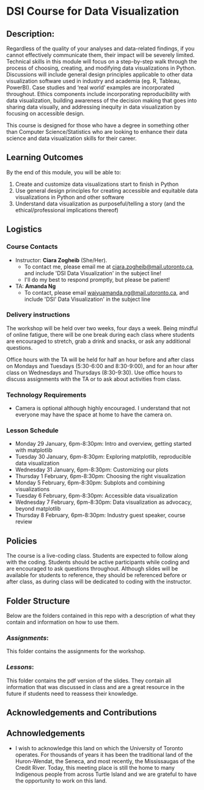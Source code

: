 # DSI Course for Data Visualization

## Description:
Regardless of the quality of your analyses and data-related findings, if you cannot effectively communicate them, their impact will be severely limited. Technical skills in this module will focus on a step-by-step walk through the process of choosing, creating, and modifying data visualizations in Python. Discussions will include general design principles applicable to other data visualization software used in industry and academia (eg. R, Tableau, PowerBI). Case studies and ‘real world’ examples are incorporated throughout. Ethics components include incorporating reproducibility with data visualization, building awareness of the decision making that goes into sharing data visually, and addressing inequity in data visualization by focusing on accessible design.

This course is designed for those who have a degree in something other than Computer Science/Statistics who are looking to enhance their data science and data visualization skills for their career.

## Learning Outcomes
By the end of this module, you will be able to: 
1.	Create and customize data visualizations start to finish in Python
2.	Use general design principles for creating accessible and equitable data visualizations in Python and other software
3.	Understand data visualization as purposeful/telling a story (and the ethical/professional implications thereof)

## Logistics

### Course Contacts
* Instructor: **Ciara Zogheib** (She/Her).
  * To contact me, please email me at ciara.zogheib@mail.utoronto.ca, and include 'DSI Data Visualization' in the subject line!
  * I'll do my best to respond promptly, but please be patient!
* TA: **Amanda Ng**
  * To contact, please email waiyuamanda.ng@mail.utoronto.ca, and include 'DSI' Data Visualization' in the subject line

### Delivery instructions
The workshop will be held over two weeks, four days a week.  Being mindful of online fatigue, there will be one break during each class where students are encouraged to stretch, grab a drink and snacks, or ask any additional questions.

Office hours with the TA will be held for half an hour before and after class on Mondays and Tuesdays (5:30-6:00 and 8:30-9:00), and for an hour after class on Wednesdays and Thursdays (8:30-9:30). Use office hours to discuss assignments with the TA or to ask about activities from class.

### Technology Requirements
* Camera is optional although highly encouraged. I understand that not everyone may have the space at home to have the camera on.

### Lesson Schedule
* Monday 29 January, 6pm-8:30pm: Intro and overview, getting started with matplotlib
* Tuesday 30 January, 6pm-8:30pm: Exploring matplotlib, reproducible data visualization
* Wednesday 31 January, 6pm-8:30pm: Customizing our plots
* Thursday 1 February, 6pm-8:30pm: Choosing the right visualization 
* Monday 5 February, 6pm-8:30pm: Subplots and combining visualizations
* Tuesday 6 February, 6pm-8:30pm: Accessible data visualization
* Wednesday 7 February, 6pm-8:30pm: Data visualization as advocacy, beyond matplotlib
* Thursday 8 February, 6pm-8:30pm: Industry guest speaker, course review


## Policies
The course is a live-coding class. Students are expected to follow along with the coding. Students should be active participants while coding and are encouraged to ask questions throughout. Although slides will be available for students to reference, they should be referenced before or after class, as during class will be dedicated to coding with the instructor.

## Folder Structure
Below are the folders contained in this repo with a description of what they contain and information on how to use them.

### *Assignments*:
This folder contains the assignments for the workshop.

### *Lessons*:
This folder contains the pdf version of the slides. They contain all information that was discussed in class and are a great resource in the future if students need to reassess their knowledge.

## Acknowledgements and Contributions
## Achnowledgements
* I wish to acknowledge this land on which the University of Toronto operates. For thousands of years it has been the traditional land of the Huron-Wendat, the Seneca, and most recently, the Mississaugas of the Credit River. Today, this meeting place is still the home to many Indigenous people from across Turtle Island and we are grateful to have the opportunity to work on this land.
